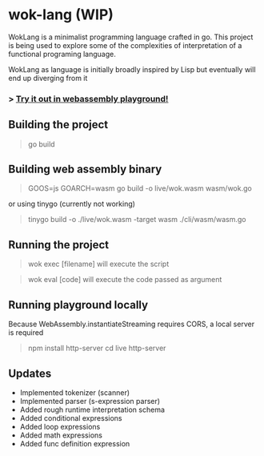 # wok-lang (WIP)

WokLang is a minimalist programming language crafted in go.
This project is being used to explore some of the complexities of
interpretation of a functional programing language.

WokLang as language is initially broadly inspired by Lisp but eventually will
end up diverging from it

### > [Try it out in webassembly playground!](https://eugenioenko.github.io/wok-lang/live)

## Building the project

> go build

## Building web assembly binary

> GOOS=js GOARCH=wasm go build -o live/wok.wasm wasm/wok.go

or using tinygo (currently not working)

> tinygo build -o ./live/wok.wasm -target wasm ./cli/wasm/wasm.go

## Running the project

> wok exec [filename] will execute the script

> wok eval [code] will execute the code passed as argument

## Running playground locally

Because WebAssembly.instantiateStreaming requires CORS, a local server is required

> npm install http-server
> cd live
> http-server

## Updates

- Implemented tokenizer (scanner)
- Implemented parser (s-expression parser)
- Added rough runtime interpretation schema
- Added conditional expressions
- Added loop expressions
- Added math expressions
- Added func definition expression
